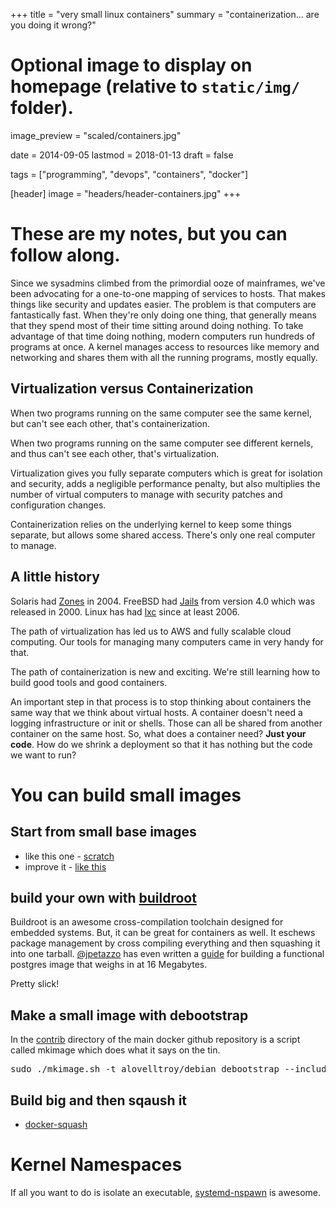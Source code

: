 +++
title = "very small linux containers"
summary = "containerization...  are you doing it wrong?"

# Optional image to display on homepage (relative to `static/img/` folder).
image_preview = "scaled/containers.jpg"

date = 2014-09-05
lastmod = 2018-01-13
draft = false

tags = ["programming", "devops", "containers", "docker"]

[header]
image = "headers/header-containers.jpg"
+++

# These are my notes, but you can follow along.

Since we sysadmins climbed from the primordial ooze of mainframes, we've been
advocating for a one-to-one mapping of services to hosts.  That makes things
like security and updates easier.  The problem is that computers are
fantastically fast.  When they're only doing one thing, that generally means
that they spend most of their time sitting around doing nothing.  To take
advantage of that time doing nothing, modern computers run hundreds of programs
at once.  A kernel manages access to resources like memory and networking and
shares them with all the running programs, mostly equally.

## Virtualization versus Containerization

When two programs running on the same computer see the same kernel, but can't see each other, that's containerization.

When two programs running on the same computer see different kernels, and thus can't see each other, that's virtualization.

Virtualization gives you fully separate computers which is great for isolation and security, adds a negligible performance penalty, but also multiplies the number of virtual computers to manage with security patches and configuration changes.

Containerization relies on the underlying kernel to keep some things separate, but allows some shared access.  There's only one real computer to manage.

## A little history

Solaris had [Zones](https://en.wikipedia.org/wiki/Solaris_Containers) in 2004. FreeBSD had [Jails](https://wiki.freebsd.org/Jails) from version 4.0 which was released in 2000.  Linux has had [lxc](https://linuxcontainers.org/) since at least 2006.

The path of virtualization has led us to AWS and fully scalable cloud computing.  Our tools for managing many computers came in very handy for that.

The path of containerization is new and exciting.  We're still learning how to
build good tools and good containers.

An important step in that process is to stop thinking about containers the same
way that we think about virtual hosts.  A container doesn't need a logging
infrastructure or init or shells.  Those can all be shared from another
container on the same host.  So, what does a container need?  <b>Just your
code</b>.  How do we shrink a deployment so that it has nothing but the code we
want to run?

# You can build small images

## Start from small base images
* like this one - [scratch](https://registry.hub.docker.com/_/scratch/)
* improve it - [like this](http://blog.xebia.com/2014/07/04/create-the-smallest-possible-docker-container/)

## build your own with [buildroot](http://buildroot.uclibc.org/)
Buildroot is an awesome cross-compilation toolchain designed for embedded systems.  But, it can be great for containers as well.  It eschews package management by cross compiling everything and then squashing it into one tarball.  [@jpetazzo](https://twitter.com/jpetazzo) has even written a [guide](http://blog.docker.com/2013/06/create-light-weight-docker-containers-buildroot/) for building a functional postgres image that weighs in at 16 Megabytes.  

Pretty slick!

## Make a small image with debootstrap
In the [contrib](https://github.com/docker/docker/tree/master/contrib) directory of the main docker github repository is a script called mkimage which does what it says on the tin.

<pre>sudo ./mkimage.sh -t alovelltroy/debian debootstrap --include=ceph,quagga --variant=minbase jessie</pre>

## Build big and then sqaush it
* [docker-squash](http://jasonwilder.com/blog/2014/08/19/squashing-docker-images/)

# Kernel Namespaces
If all you want to do is isolate an executable, [systemd-nspawn](http://rich0gentoo.wordpress.com/2014/07/14/quick-systemd-nspawn-guide/) is awesome.

